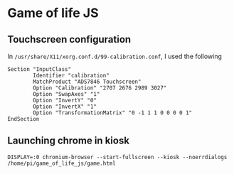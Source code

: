 # Game of life JS


## Touchscreen configuration 

In `/usr/share/X11/xorg.conf.d/99-calibration.conf`, I used the following

	Section "InputClass"
        	Identifier "calibration"
        	MatchProduct "ADS7846 Touchscreen"
        	Option "Calibration" "2707 2676 2989 3027"
        	Option "SwapAxes" "1"
        	Option "InvertY" "0"
        	Option "InvertX" "1"
        	Option "TransformationMatrix" "0 -1 1 1 0 0 0 0 1"
	EndSection

## Launching chrome in kiosk

	DISPLAY=:0 chromium-browser --start-fullscreen --kiosk --noerrdialogs /home/pi/game_of_life_js/game.html
